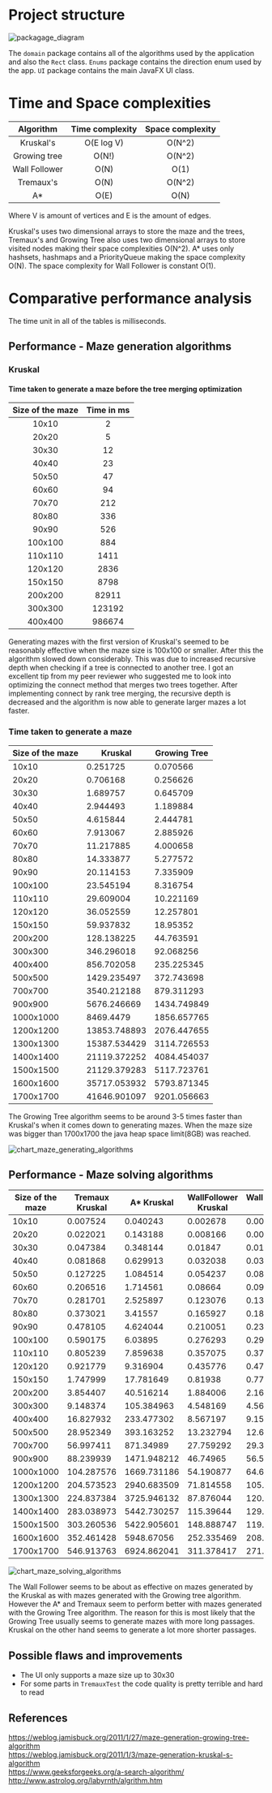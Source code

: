 # Project structure
![packagage_diagram](https://user-images.githubusercontent.com/52420413/176149874-1565b751-90bd-4ccd-af18-07ad72ec4963.jpg)


The `domain` package contains all of the algorithms used by the application and also the `Rect` class. `Enums` package contains the direction enum used by the app. `UI` package contains the main JavaFX UI class. 

# Time and Space complexities

| Algorithm | Time complexity |  Space complexity |
| :---:            | :---:        |        :---:    |
|    Kruskal's        |    O(E log V)     |   O(N^2)   |
|    Growing tree       |        O(N!)     |  O(N^2)  |
|    Wall Follower        |      O(N)       |   O(1) |
|    Tremaux's        |         O(N)    |     O(N^2)    |
|    A*        |           O(E)  |             O(N)   |

Where V is amount of vertices and E is the amount of edges.

Kruskal's uses two dimensional arrays to store the maze and the trees, Tremaux's and Growing Tree also uses two dimensional arrays to store visited nodes making their space complexities O(N^2). A* uses only hashsets, hashmaps and a PriorityQueue making the space complexity O(N). The space complexity for Wall Follower is constant O(1). 

# Comparative performance analysis

The time unit in all of the tables is milliseconds.

## Performance - Maze generation algorithms


 ### Kruskal 
 #### Time taken to generate a maze before the tree merging optimization
 
| Size of the maze | Time in ms |  
| :---:            | :---:        |
|    10x10         | 2            |
|     20x20       |  5           |
|      30x30       |  12          |
|      40x40       |   23          |
|      50x50    |   47          |
|       60x60     |   94         |
|      70x70      |       212      |
|       80x80     |      336       |
|       90x90     |       526      |
|        100x100    |      884       |
|       110x110    |  1411           |
|       120x120    |     2836        |
|        150x150   |    8798         |
|        200x200   |   82911         |
|        300x300   |      123192       |
|        400x400   |      986674       |

Generating mazes with the first version of Kruskal's seemed to be reasonably effective when the maze size is 100x100 or smaller. After this the algorithm slowed down considerably. This was due to increased recursive depth when checking if a tree is connected to another tree. I got an excellent tip from my peer reviewer who suggested me to look into optimizing the connect method that merges two trees together. After implementing connect by rank tree merging, the recursive depth is decreased and the algorithm is now able to generate larger mazes a lot faster.

### Time taken to generate a maze



| Size of the maze | Kruskal      | Growing Tree |
| ---------------- | ------------ | ------------ |
| 10x10            | 0.251725     | 0.070566     |
| 20x20            | 0.706168     | 0.256626     |
| 30x30            | 1.689757     | 0.645709     |
| 40x40            | 2.944493     | 1.189884     |
| 50x50            | 4.615844     | 2.444781     |
| 60x60            | 7.913067     | 2.885926     |
| 70x70            | 11.217885    | 4.000658     |
| 80x80            | 14.333877    | 5.277572     |
| 90x90            | 20.114153    | 7.335909     |
| 100x100          | 23.545194    | 8.316754     |
| 110x110          | 29.609004    | 10.221169    |
| 120x120          | 36.052559    | 12.257801    |
| 150x150          | 59.937832    | 18.95352     |
| 200x200          | 128.138225   | 44.763591    |
| 300x300          | 346.296018   | 92.068256    |
| 400x400          | 856.702058   | 235.225345   |
| 500x500          | 1429.235497  | 372.743698   |
| 700x700          | 3540.212188  | 879.311293   |
| 900x900          | 5676.246669  | 1434.749849  |
| 1000x1000        | 8469.4479    | 1856.657765  |
| 1200x1200        | 13853.748893 | 2076.447655  |
| 1300x1300        | 15387.534429 | 3114.726553  |
| 1400x1400        | 21119.372252 | 4084.454037  |
| 1500x1500        | 21129.379283 | 5117.723761  |
| 1600x1600        | 35717.053932 | 5793.871345  |
| 1700x1700        | 41646.901097 | 9201.056663  |


The Growing Tree algorithm seems to be  around 3-5 times faster than Kruskal's when it comes down to generating mazes. When the maze size was bigger than 1700x1700 the java heap space limit(8GB) was reached. 


![chart_maze_generating_algorithms](https://user-images.githubusercontent.com/52420413/175079977-4fd9e1bb-1231-4fb9-b362-b3fb296c5838.png)




## Performance -  Maze solving algorithms

| Size of the maze | Tremaux Kruskal | A\* Kruskal | WallFollower Kruskal | WallFollower GT | Tremaux GT | A\* GT      |
| ---------------- | --------------- | ----------- | -------------------- | --------------- | ---------- | ----------- |
| 10x10            | 0.007524        | 0.040243    | 0.002678             | 0.00207         | 0.003005   | 0.030541    |
| 20x20            | 0.022021        | 0.143188    | 0.008166             | 0.007051        | 0.007657   | 0.103147    |
| 30x30            | 0.047384        | 0.348144    | 0.01847              | 0.01784         | 0.017137   | 0.253534    |
| 40x40            | 0.081868        | 0.629913    | 0.032038             | 0.033348        | 0.030511   | 0.454357    |
| 50x50            | 0.127225        | 1.084514    | 0.054237             | 0.08062         | 0.073672   | 1.035221    |
| 60x60            | 0.206516        | 1.714561    | 0.08664              | 0.093307        | 0.081637   | 1.19318     |
| 70x70            | 0.281701        | 2.525897    | 0.123076             | 0.133253        | 0.109797   | 1.703837    |
| 80x80            | 0.373021        | 3.41557     | 0.165927             | 0.180172        | 0.152864   | 2.249703    |
| 90x90            | 0.478105        | 4.624044    | 0.210051             | 0.236305        | 0.205495   | 3.098376    |
| 100x100          | 0.590175        | 6.03895     | 0.276293             | 0.296823        | 0.26169    | 3.960972    |
| 110x110          | 0.805239        | 7.859638    | 0.357075             | 0.378632        | 0.325413   | 4.876804    |
| 120x120          | 0.921779        | 9.316904    | 0.435776             | 0.476261        | 0.388491   | 6.092008    |
| 150x150          | 1.747999        | 17.781649   | 0.81938              | 0.778121        | 0.65253    | 10.908559   |
| 200x200          | 3.854407        | 40.516214   | 1.884006             | 2.168729        | 1.598464   | 31.519186   |
| 300x300          | 9.148374        | 105.384963  | 4.548169             | 4.568177        | 3.180837   | 72.968034   |
| 400x400          | 16.827932       | 233.477302  | 8.567197             | 9.151081        | 5.506928   | 151.572542  |
| 500x500          | 28.952349       | 393.163252  | 13.232794            | 12.674496       | 9.922584   | 272.317964  |
| 700x700          | 56.997411       | 871.34989   | 27.759292            | 29.342313       | 21.739502  | 614.012318  |
| 900x900          | 88.239939       | 1471.948212 | 46.74965             | 56.562759       | 37.387183  | 958.334374  |
| 1000x1000        | 104.287576      | 1669.731186 | 54.190877            | 64.628278       | 40.525622  | 1172.22563  |
| 1200x1200        | 204.573523      | 2940.683509 | 71.814558            | 105.505178      | 85.965785  | 2138.083588 |
| 1300x1300        | 224.837384      | 3725.946132 | 87.876044            | 120.580731      | 102.017207 | 2530.915706 |
| 1400x1400        | 283.038973      | 5442.730257 | 115.39644            | 129.056103      | 106.308766 | 2785.46836  |
| 1500x1500        | 303.260536      | 5422.905601 | 148.888747           | 119.946986      | 123.519251 | 3622.748842 |
| 1600x1600        | 352.461428      | 5948.67056  | 252.335469           | 208.741089      | 150.912986 | 3986.189516 |
| 1700x1700        | 546.913763      | 6924.862041 | 311.378417           | 271.092344      | 184.39696  | 4320.467968 |

![chart_maze_solving_algorithms](https://user-images.githubusercontent.com/52420413/175077251-65fb233d-3c6f-4c23-8908-a6754a01d06e.png)

The Wall Follower seems to be about as effective on mazes generated by the Kruskal as with mazes generated with the Growing tree algorithm. However the A* and Tremaux seem to perform better with mazes generated with the Growing Tree algorithm. The reason for this is most likely that the Growing Tree usually seems to generate mazes with more long passages. Kruskal on the other hand seems to generate a lot more shorter passages.  



## Possible flaws and improvements
* The UI only supports a maze size up to 30x30
* For some parts in `TremauxTest` the code quality is pretty terrible and hard to read

## References
https://weblog.jamisbuck.org/2011/1/27/maze-generation-growing-tree-algorithm  
https://weblog.jamisbuck.org/2011/1/3/maze-generation-kruskal-s-algorithm   
https://www.geeksforgeeks.org/a-search-algorithm/  
http://www.astrolog.org/labyrnth/algrithm.htm


